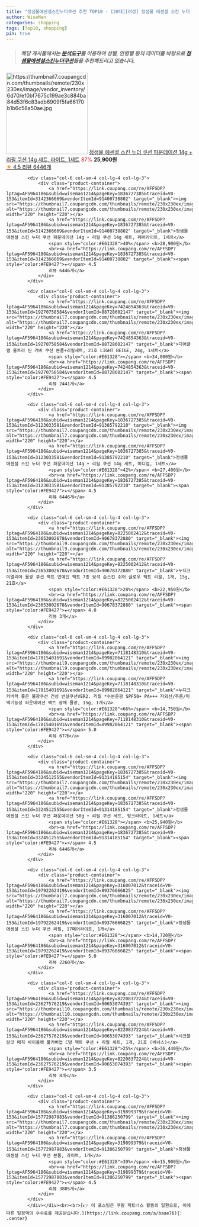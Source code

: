 ```yaml
---
title: "정샘물에센셜스킨누더쿠션 추천 TOP10 - [20대][여성] 정샘물 에센셜 스킨 누더 쿠션 파운데이션 14g + 리필 쿠션 14g 세트, 라이트, 1세트"
author: WiseMan
categories: shopping
tags: [Top10, shopping]
pin: true
---
```


> ##### 해당 게시물에서는 [**분석도구**](https://itemscout.io/)를 이용하여 **성별**, **연령별** 등의 데이터를 바탕으로 [**정샘물에센셜스킨누더쿠션**](https://link.coupang.com/a/baae76)들을 추천해드리고 있습니다.
<div class="container"><div class="row">
            <div class="col-6 col-sm-4 col-lg-4 col-lg-3">
                <div class="product-container">
                    <a href="https://link.coupang.com/re/AFFSDP?lptag=AF5964186&subid=wiseman1214&pageKey=1836727385&traceid=V0-153&itemId=3142366670&vendorItemId=91401838561" target="_blank"><img src="https://thumbnail7.coupangcdn.com/thumbnails/remote/230x230ex/image/vendor_inventory/6d70/ef0bf7675c199ae3c884ba84d53f6c83adb6909f5fa66170b1b6c58a50ae.jpg" alt="https://thumbnail7.coupangcdn.com/thumbnails/remote/230x230ex/image/vendor_inventory/6d70/ef0bf7675c199ae3c884ba84d53f6c83adb6909f5fa66170b1b6c58a50ae.jpg" width="220" height="220"></a>
                    <a href="https://link.coupang.com/re/AFFSDP?lptag=AF5964186&subid=wiseman1214&pageKey=1836727385&traceid=V0-153&itemId=3142366670&vendorItemId=91401838561" target="_blank">정샘물 에센셜 스킨 누더 쿠션 파운데이션 14g + 리필 쿠션 14g 세트, 라이트, 1세트</a>
                    <span style="color:#E61328">87%</span> <b>25,900원</b>
                    <br><a href="https://link.coupang.com/re/AFFSDP?lptag=AF5964186&subid=wiseman1214&pageKey=1836727385&traceid=V0-153&itemId=3142366670&vendorItemId=91401838561" target="_blank"><span style="color:#FE9427">★</span> 4.5
                    리뷰 6446개</a>
                </div>
            </div>
            
            <div class="col-6 col-sm-4 col-lg-4 col-lg-3">
                <div class="product-container">
                    <a href="https://link.coupang.com/re/AFFSDP?lptag=AF5964186&subid=wiseman1214&pageKey=1836727385&traceid=V0-153&itemId=3142366669&vendorItemId=91400738802" target="_blank"><img src="https://thumbnail7.coupangcdn.com/thumbnails/remote/230x230ex/image/vendor_inventory/6d70/ef0bf7675c199ae3c884ba84d53f6c83adb6909f5fa66170b1b6c58a50ae.jpg" alt="https://thumbnail7.coupangcdn.com/thumbnails/remote/230x230ex/image/vendor_inventory/6d70/ef0bf7675c199ae3c884ba84d53f6c83adb6909f5fa66170b1b6c58a50ae.jpg" width="220" height="220"></a>
                    <a href="https://link.coupang.com/re/AFFSDP?lptag=AF5964186&subid=wiseman1214&pageKey=1836727385&traceid=V0-153&itemId=3142366669&vendorItemId=91400738802" target="_blank">정샘물 에센셜 스킨 누더 쿠션 파운데이션 14g + 리필 쿠션 14g 세트, 페어라이트, 1세트</a>
                    <span style="color:#E61328">40%</span> <b>28,900원</b>
                    <br><a href="https://link.coupang.com/re/AFFSDP?lptag=AF5964186&subid=wiseman1214&pageKey=1836727385&traceid=V0-153&itemId=3142366669&vendorItemId=91400738802" target="_blank"><span style="color:#FE9427">★</span> 4.5
                    리뷰 6446개</a>
                </div>
            </div>
            
            <div class="col-6 col-sm-4 col-lg-4 col-lg-3">
                <div class="product-container">
                    <a href="https://link.coupang.com/re/AFFSDP?lptag=AF5964186&subid=wiseman1214&pageKey=7424854363&traceid=V0-153&itemId=19270758584&vendorItemId=88728602147" target="_blank"><img src="https://thumbnail7.coupangcdn.com/thumbnails/remote/230x230ex/image/vendor_inventory/1036/8a4ff9594dfff00255717cee1057b71e3c0fa2865599c0ffd0cd136b34b6.jpg" alt="https://thumbnail7.coupangcdn.com/thumbnails/remote/230x230ex/image/vendor_inventory/1036/8a4ff9594dfff00255717cee1057b71e3c0fa2865599c0ffd0cd136b34b6.jpg" width="220" height="220"></a>
                    <a href="https://link.coupang.com/re/AFFSDP?lptag=AF5964186&subid=wiseman1214&pageKey=7424854363&traceid=V0-153&itemId=19270758584&vendorItemId=88728602147" target="_blank">디어글램 울트라 씬 커버 쿠션 본품+리필세트, 21호 LIGHT BEIGE, 24g, 1세트</a>
                    <span style="color:#E61328"></span> <b>34,000원</b>
                    <br><a href="https://link.coupang.com/re/AFFSDP?lptag=AF5964186&subid=wiseman1214&pageKey=7424854363&traceid=V0-153&itemId=19270758584&vendorItemId=88728602147" target="_blank"><span style="color:#FE9427">★</span> 4.5
                    리뷰 2441개</a>
                </div>
            </div>
            
            <div class="col-6 col-sm-4 col-lg-4 col-lg-3">
                <div class="product-container">
                    <a href="https://link.coupang.com/re/AFFSDP?lptag=AF5964186&subid=wiseman1214&pageKey=1836727385&traceid=V0-153&itemId=3123033581&vendorItemId=91385792210" target="_blank"><img src="https://thumbnail7.coupangcdn.com/thumbnails/remote/230x230ex/image/vendor_inventory/6d70/ef0bf7675c199ae3c884ba84d53f6c83adb6909f5fa66170b1b6c58a50ae.jpg" alt="https://thumbnail7.coupangcdn.com/thumbnails/remote/230x230ex/image/vendor_inventory/6d70/ef0bf7675c199ae3c884ba84d53f6c83adb6909f5fa66170b1b6c58a50ae.jpg" width="220" height="220"></a>
                    <a href="https://link.coupang.com/re/AFFSDP?lptag=AF5964186&subid=wiseman1214&pageKey=1836727385&traceid=V0-153&itemId=3123033581&vendorItemId=91385792210" target="_blank">정샘물 에센셜 스킨 누더 쿠션 파운데이션 14g + 리필 쿠션 14g 세트, 미디엄, 1세트</a>
                    <span style="color:#E61328">42%</span> <b>27,400원</b>
                    <br><a href="https://link.coupang.com/re/AFFSDP?lptag=AF5964186&subid=wiseman1214&pageKey=1836727385&traceid=V0-153&itemId=3123033581&vendorItemId=91385792210" target="_blank"><span style="color:#FE9427">★</span> 4.5
                    리뷰 6446개</a>
                </div>
            </div>
            
            <div class="col-6 col-sm-4 col-lg-4 col-lg-3">
                <div class="product-container">
                    <a href="https://link.coupang.com/re/AFFSDP?lptag=AF5964186&subid=wiseman1214&pageKey=8225002412&traceid=V0-153&itemId=23653002678&vendorItemId=90678372880" target="_blank"><img src="https://thumbnail9.coupangcdn.com/thumbnails/remote/230x230ex/image/vendor_inventory/6282/86e25fdef0d8c32a226baad76b153580e27983612ea456ebd9690c428862.jpg" alt="https://thumbnail9.coupangcdn.com/thumbnails/remote/230x230ex/image/vendor_inventory/6282/86e25fdef0d8c32a226baad76b153580e27983612ea456ebd9690c428862.jpg" width="220" height="220"></a>
                    <a href="https://link.coupang.com/re/AFFSDP?lptag=AF5964186&subid=wiseman1214&pageKey=8225002412&traceid=V0-153&itemId=23653002678&vendorItemId=90678372880" target="_blank">누디크 이엘리야 물광 쿠션 팩트 연예인 팩트 7종 보석 순스킨 쉬어 글로우 팩트 리필, 1개, 15g, 21호</a>
                    <span style="color:#E61328">28%</span> <b>22,950원</b>
                    <br><a href="https://link.coupang.com/re/AFFSDP?lptag=AF5964186&subid=wiseman1214&pageKey=8225002412&traceid=V0-153&itemId=23653002678&vendorItemId=90678372880" target="_blank"><span style="color:#FE9427">★</span> 4.0
                    리뷰 3개</a>
                </div>
            </div>
            
            <div class="col-6 col-sm-4 col-lg-4 col-lg-3">
                <div class="product-container">
                    <a href="https://link.coupang.com/re/AFFSDP?lptag=AF5964186&subid=wiseman1214&pageKey=7118148310&traceid=V0-153&itemId=17815401691&vendorItemId=89982064121" target="_blank"><img src="https://thumbnail9.coupangcdn.com/thumbnails/remote/230x230ex/image/vendor_inventory/f6ba/778a154b813ec0fd1fb5e00c2eea8f0b7142bc23c736d920174a7be5eae6.jpg" alt="https://thumbnail9.coupangcdn.com/thumbnails/remote/230x230ex/image/vendor_inventory/f6ba/778a154b813ec0fd1fb5e00c2eea8f0b7142bc23c736d920174a7be5eae6.jpg" width="220" height="220"></a>
                    <a href="https://link.coupang.com/re/AFFSDP?lptag=AF5964186&subid=wiseman1214&pageKey=7118148310&traceid=V0-153&itemId=17815401691&vendorItemId=89982064121" target="_blank">누디크 커버력 좋은 물광쿠션 건성 반살쿠션VER2. 리필 *수분윤광 SPF50+ PA+++ 자외선/주름/미백기능성 파운데이션 팩트 광채 물광, 15g, 1개</a>
                    <span style="color:#E61328">66%</span> <b>14,750원</b>
                    <br><a href="https://link.coupang.com/re/AFFSDP?lptag=AF5964186&subid=wiseman1214&pageKey=7118148310&traceid=V0-153&itemId=17815401691&vendorItemId=89982064121" target="_blank"><span style="color:#FE9427">★</span> 5.0
                    리뷰 67개</a>
                </div>
            </div>
            
            <div class="col-6 col-sm-4 col-lg-4 col-lg-3">
                <div class="product-container">
                    <a href="https://link.coupang.com/re/AFFSDP?lptag=AF5964186&subid=wiseman1214&pageKey=1836727385&traceid=V0-153&itemId=3324512555&vendorItemId=91314185154" target="_blank"><img src="https://thumbnail7.coupangcdn.com/thumbnails/remote/230x230ex/image/vendor_inventory/8e68/17eeb73071b0a5dd6c87ea208f0a145dd2246e84d3d9b071a4a80bef0bba.jpg" alt="https://thumbnail7.coupangcdn.com/thumbnails/remote/230x230ex/image/vendor_inventory/8e68/17eeb73071b0a5dd6c87ea208f0a145dd2246e84d3d9b071a4a80bef0bba.jpg" width="220" height="220"></a>
                    <a href="https://link.coupang.com/re/AFFSDP?lptag=AF5964186&subid=wiseman1214&pageKey=1836727385&traceid=V0-153&itemId=3324512555&vendorItemId=91314185154" target="_blank">정샘물 에센셜 스킨 누더 쿠션 파운데이션 50g + 리필 쿠션 세트, 핑크라이트, 1세트</a>
                    <span style="color:#E61328"></span> <b>25,940원</b>
                    <br><a href="https://link.coupang.com/re/AFFSDP?lptag=AF5964186&subid=wiseman1214&pageKey=1836727385&traceid=V0-153&itemId=3324512555&vendorItemId=91314185154" target="_blank"><span style="color:#FE9427">★</span> 4.5
                    리뷰 6446개</a>
                </div>
            </div>
            
            <div class="col-6 col-sm-4 col-lg-4 col-lg-3">
                <div class="product-container">
                    <a href="https://link.coupang.com/re/AFFSDP?lptag=AF5964186&subid=wiseman1214&pageKey=316007012&traceid=V0-153&itemId=19792262419&vendorItemId=89376666825" target="_blank"><img src="https://thumbnail7.coupangcdn.com/thumbnails/remote/230x230ex/image/vendor_inventory/2ef1/e464fef1b28da72a657e3b9aa29d79f77d0bff6b3e6fb8302403cc0b0108.png" alt="https://thumbnail7.coupangcdn.com/thumbnails/remote/230x230ex/image/vendor_inventory/2ef1/e464fef1b28da72a657e3b9aa29d79f77d0bff6b3e6fb8302403cc0b0108.png" width="220" height="220"></a>
                    <a href="https://link.coupang.com/re/AFFSDP?lptag=AF5964186&subid=wiseman1214&pageKey=316007012&traceid=V0-153&itemId=19792262419&vendorItemId=89376666825" target="_blank">정샘물 에센셜 스킨 누더 쿠션 리필, 17페어라이트, 1개</a>
                    <span style="color:#E61328"></span> <b>14,720원</b>
                    <br><a href="https://link.coupang.com/re/AFFSDP?lptag=AF5964186&subid=wiseman1214&pageKey=316007012&traceid=V0-153&itemId=19792262419&vendorItemId=89376666825" target="_blank"><span style="color:#FE9427">★</span> 5.0
                    리뷰 2260개</a>
                </div>
            </div>
            
            <div class="col-6 col-sm-4 col-lg-4 col-lg-3">
                <div class="product-container">
                    <a href="https://link.coupang.com/re/AFFSDP?lptag=AF5964186&subid=wiseman1214&pageKey=8220837224&traceid=V0-153&itemId=23627576219&vendorItemId=90653074393" target="_blank"><img src="https://thumbnail10.coupangcdn.com/thumbnails/remote/230x230ex/image/vendor_inventory/3716/6ab04d3b0c64468a8f880cbdf56bf879b900bf2473fcbcfe6329ad9b6a6c.jpg" alt="https://thumbnail10.coupangcdn.com/thumbnails/remote/230x230ex/image/vendor_inventory/3716/6ab04d3b0c64468a8f880cbdf56bf879b900bf2473fcbcfe6329ad9b6a6c.jpg" width="220" height="220"></a>
                    <a href="https://link.coupang.com/re/AFFSDP?lptag=AF5964186&subid=wiseman1214&pageKey=8220837224&traceid=V0-153&itemId=23627576219&vendorItemId=90653074393" target="_blank">시크블랑코 매직 바이올렛 풀커버업 C밤 팩트 쿠션 + 리필 세트, 1개, 21호 (비너스)</a>
                    <span style="color:#E61328">25%</span> <b>36,440원</b>
                    <br><a href="https://link.coupang.com/re/AFFSDP?lptag=AF5964186&subid=wiseman1214&pageKey=8220837224&traceid=V0-153&itemId=23627576219&vendorItemId=90653074393" target="_blank"><span style="color:#FE9427">★</span> 3.5
                    리뷰 8개</a>
                </div>
            </div>
            
            <div class="col-6 col-sm-4 col-lg-4 col-lg-3">
                <div class="product-container">
                    <a href="https://link.coupang.com/re/AFFSDP?lptag=AF5964186&subid=wiseman1214&pageKey=319899379&traceid=V0-153&itemId=15772987883&vendorItemId=91386250799" target="_blank"><img src="https://thumbnail7.coupangcdn.com/thumbnails/remote/230x230ex/image/vendor_inventory/ebc4/5001cb2a142c3c8402e1d7a2d44f8b7ac79272812650c774d07e0977e3e0.jpg" alt="https://thumbnail7.coupangcdn.com/thumbnails/remote/230x230ex/image/vendor_inventory/ebc4/5001cb2a142c3c8402e1d7a2d44f8b7ac79272812650c774d07e0977e3e0.jpg" width="220" height="220"></a>
                    <a href="https://link.coupang.com/re/AFFSDP?lptag=AF5964186&subid=wiseman1214&pageKey=319899379&traceid=V0-153&itemId=15772987883&vendorItemId=91386250799" target="_blank">정샘물 에센셜 스킨 누더 쿠션 본품, 라이트, 1개</a>
                    <span style="color:#E61328">39%</span> <b>15,900원</b>
                    <br><a href="https://link.coupang.com/re/AFFSDP?lptag=AF5964186&subid=wiseman1214&pageKey=319899379&traceid=V0-153&itemId=15772987883&vendorItemId=91386250799" target="_blank"><span style="color:#FE9427">★</span> 4.5
                    리뷰 3805개</a>
                </div>
            </div>
            </div></div><br><br>[👉 이 포스팅은 쿠팡 파트너스 활동의 일환으로, 이에 따른 일정액의 수수료를 제공받습니다.](https://link.coupang.com/a/baae76){: .center}